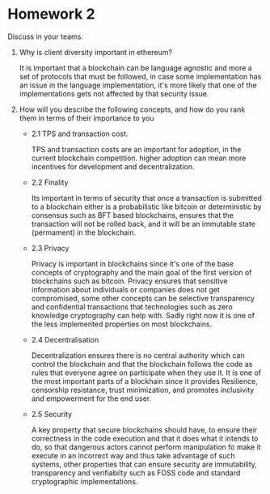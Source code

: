 # Homework 2

Discuss in your teams.

1. Why is client diversity important in ethereum?

    It is important that a blockchain can be language agnostic and more a set
    of protocols that must be followed, in case some implementation has an issue
    in the language implementation, it's more likely that one of the implementations
    gets not affected by that security issue.

2. How will you describe the following concepts, and how do you rank
them in terms of their importance to you

    - 2.1 TPS and transaction cost.

        TPS and transaction costs are an important for adoption, in the current blockchain competition.
        higher adoption can mean more incentives for development and decentralization.

    - 2.2 Finality
        
        Its important in terms of security that once a transaction is submitted to a blockchain
        either is a probabilistic like bitcoin or deterministic by consensus such as BFT based blockchains,
        ensures that the transaction will not be rolled back, and it will be an immutable state (permament)
        in the blockchain.

    - 2.3 Privacy

        Privacy is important in blockchains since it's one of the base concepts of cryptography
        and the main goal of the first version of blockchains such as bitcoin. Privacy ensures that
        sensitive information about individuals or companies does not get compromised, some other
        concepts can be selective transparency and confidential transactions that technologies
        such as zero knowledge cryptography can help with. Sadly right now it is one of the
        less implemented properties on most blockchains.
    
    - 2.4 Decentralisation

        Decentralization ensures there is no central authority which can control the 
        blockchain and that the blockchain follows the code as rules that everyone agree
        on participate when they use it. It is one of the most important parts of a
        blockhain since it provides Resilience, censorship resistance, trust minimization,
        and promotes inclusivity and empowerment for the end user.
 
    - 2.5 Security 

        A key property that secure blockchains should have, to ensure their correctness
        in the code execution and that it does what it intends to do, so that dangerous
        actors cannot perform manipulation fo make it execute in an incorrect way and
        thus take advantage of such systems, other properties that can ensure security 
        are immutability, transparency and verifiabilty such as FOSS code and standard 
        cryptographic implementations.

